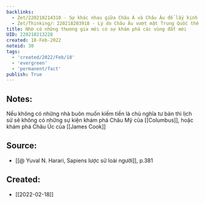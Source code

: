 ```yaml
---
backlinks:
  - Zet/220218214310 - Sự khác nhau giữa Châu Á và Châu Âu để lấy kinh phí đi khám phá thế giới
  - Zet/Thinking/❕ 220218203918 - Lý do Châu Âu vượt mặt Trung Quốc thế kỷ 18
title: Nhờ có những thương gia mới có sự khám phá các vùng đất mới
UID: 220218213228
created: 18-Feb-2022
noteid: 30
tags:
  - 'created/2022/Feb/18'
  - 'evergreen'
  - 'permanent/fact'
publish: True
---
```

## Notes:
Nếu không có những nhà buôn muốn kiếm tiền là chủ nghĩa tư bản thì lịch sử sẽ không có những sự kiện khám phá Châu Mỹ của [[Columbus]], hoặc khám phá Châu Úc của [[James Cook]]

## Source:
- [[@ Yuval N. Harari, Sapiens lược sử loài người]], p.381


## Created:
- [[2022-02-18]]
